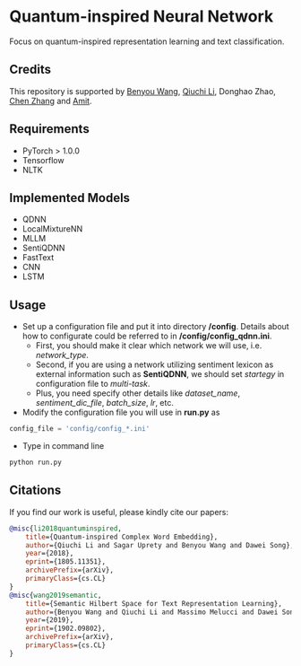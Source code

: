 # Quantum-inspired Neural Network

Focus on quantum-inspired representation learning and text classification. 

## Credits

This repository is supported by [Benyou Wang](https://wabyking.github.io/old), [Qiuchi Li](https://qiuchili.github.io/), Donghao Zhao, [Chen Zhang](https://genezc.github.io/) and [Amit](https://amitkumarj441.github.io/).

## Requirements

- PyTorch > 1.0.0
- Tensorflow
- NLTK

## Implemented Models

- QDNN
- LocalMixtureNN
- MLLM
- SentiQDNN
- FastText
- CNN
- LSTM

## Usage

- Set up a configuration file and put it into directory **/config**. Details about how to configurate could be referred to in **/config/config_qdnn.ini**.
    - First, you should make it clear which network we will use, i.e. *network_type*.
    - Second, if you are using a network utilizing sentiment lexicon as external information such as **SentiQDNN**, we should set *startegy* in configuration file to *multi-task*.
    - Plus, you need specify other details like *dataset_name*, *sentiment_dic_file*, *batch_size*, *lr*, etc.
- Modify the configuration file you will use in **run.py** as
```python
config_file = 'config/config_*.ini'
```
- Type in command line
```python
python run.py 
```

## Citations

If you find our work is useful, please kindly cite our papers:

```bibtex
@misc{li2018quantuminspired,
    title={Quantum-inspired Complex Word Embedding},
    author={Qiuchi Li and Sagar Uprety and Benyou Wang and Dawei Song},
    year={2018},
    eprint={1805.11351},
    archivePrefix={arXiv},
    primaryClass={cs.CL}
}
@misc{wang2019semantic,
    title={Semantic Hilbert Space for Text Representation Learning},
    author={Benyou Wang and Qiuchi Li and Massimo Melucci and Dawei Song},
    year={2019},
    eprint={1902.09802},
    archivePrefix={arXiv},
    primaryClass={cs.CL}
}
```
